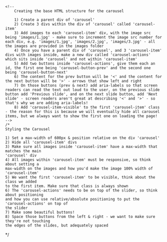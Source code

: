     <!--
        Creating the base HTML structure for the carousel
    
        1) Create a parent div of 'carousel'
        2) Create 3 divs within the div of 'carousel' called 'carousel-item'
        3) Add images to each 'carousel-item' div, with the image src being 'images/1.jpg' - make sure to increment the image src number for each div, e.g. 'images/1.jpg', 'images/2.jpg', 'images/3.jpg' - all the images are provided in the images folder
        4) Once you have a parent div of 'carousel', and 3 'carousel-item' divs with images inside, make a new div called 'carousel-actions' which sits inside 'carousel' and not within 'carousel-item'
        5) Add two buttons inside 'carousel-actions', give them each an id, the first one being 'carousel-button-prev' and the second one being 'carousel-button-next'
        6) The content for the prev button will be '<' and the content for the next button will be '>' - arrows that show left and right
        7) On those buttons (prev & next) add aria-labels so that screen readers can read the text out loud to the user, on the previous slide button add 'Previous slide', and on the next slide button, add 'Next slide' - screen readers aren't great at describing '<' and '>' - so that's why we are adding aria-labels!
        8) Add 'carousel-item-visible' to the first 'carousel-item' class - the reason for this is because we will eventually hide all carousel items, but we always want to show the first one on loading the page!   
    -->
    /*
    Styling the Carousel

    1) Set a max-width of 600px & position relative on the div 'carousel'
    2) Hide all 'carousel-item' divs
    3) Make sure all images inside 'carousel-item' have a max-width that matches the main 
    'carousel' div
    4) All images within 'carousel-item' must be responsive, so think about setting a 
    max-width on the images and how you'd make the image 100% width of 'carousel-item' 
    5) We want the first 'carousel-item' to be visible, think about the class we added 
    to the first item. Make sure that class is always shown
    6) The 'carousel-actions' needs to be on top of the slider, so think about positioning 
    and how you can use relative/absolute positioning to put the 'carousel-actions' on top of 
    the slider
    7) Make some beautiful buttons!
    8) Space those buttons from the left & right - we want to make sure they're not touching 
    the edges of the slides, but adequately spaced
*/